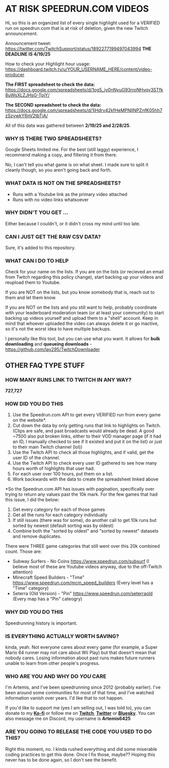 # AT RISK SPEEDRUN.COM VIDEOS

Hi, so this is an organized list of every single highlight used for a VERIFIED run on speedrun.com that is at risk of deletion, given the new Twitch announcement.

Announcement tweet: https://twitter.com/TwitchSupport/status/1892277199497043994 **THE DEADLINE IS 4/19/25**

How to check your Highlight hour usage: https://dashboard.twitch.tv/u/YOUR_USERNAME_HERE/content/video-producer

**The FIRST spreadsheet to check the data:** https://docs.google.com/spreadsheets/d/1og5_jv0nNyuG93rroNHvqy3STfk8uWsXLZJHsG-TpjY/

**The SECOND spreadsheet to check the data:** https://docs.google.com/spreadsheets/d/1iHdrv42kfHeMPNlINPZnfK05hh7zSzywkY6nV2tbTjA/

All of this data was gathered between **2/19/25 and 2/28/25**.

### WHY IS THERE **TWO** SPREADSHEETS?

Google Sheets limited me. For the best (still laggy) experience, I recommend making a copy, and filtering it from there.

No, I can't tell you what game is on what sheet. I made sure to split it cleanly though, so you aren't going back and forth.

### WHAT DATA IS **NOT** ON THE SPREADSHEETS?

- Runs with a Youtube link as the primary video attached
- Runs with no video links whatsoever

### WHY DIDN'T YOU GET ...

Either because I couldn't, or it didn't cross my mind until too late.

### CAN I JUST GET THE RAW CSV DATA?

Sure, it's added to this repository. 

### WHAT CAN I DO TO HELP

Check for your name on the lists. If you are on the lists (or recieved an email from Twitch regarding this policy change), start backing up your videos and reupload them to Youtube.

If you are NOT on the lists, but you know somebody that is, reach out to them and let them know.

If you are NOT on the lists and you still want to help, probably coordinate with your leaderboard moderation team (or at least your community) to start backing up videos yourself and upload them to a "shell" account. Keep in mind that whoever uploaded the video can always delete it or go inactive, so it's not the worst idea to have multiple backups.

I personally like this tool, but you can use what you want. It allows for **bulk downloading** and **queueing downloads** - https://github.com/lay295/TwitchDownloader

## OTHER FAQ TYPE STUFF

### HOW MANY RUNS LINK TO TWITCH IN ANY WAY?

**727,727**

### HOW DID YOU DO THIS

1. Use the Speedrun.com API to get every VERIFIED run from every game on the website*.
2. Cut down the data by only getting runs that link to highlights on Twitch. (Clips are safe, and past broadcasts would already be dead. A good ~7500 also put broken links, either to their VOD manager page (if it had an ID, I manually checked to see if it existed and put it on the list) or just to their main Twitch channel (lol))
3. Use the Twitch API to check all those highlights, and if valid, get the user ID of the channel.
4. Use the Twitch API to check every user ID gathered to see how many hours worth of highlights that user had.
5. For each user over 100 hours, put them on a list.
6. Work backwards with the data to create the spreadsheet linked above

*So the Speedrun.com API has issues with pagination, specifically over trying to return any values past the 10k mark. For the few games that had this issue, I did the below:

1. Get every category for each of those games
2. Get all the runs for each category individually
3. If still issues (there was for some), do another call to get 10k runs but sorted by newest (default sorting was by oldest)
4. Combine both the "sorted by oldest" and "sorted by newest" datasets and remove duplicates.

There were THREE game categories that still went over this 20k combined count. Those are:
* Subway Surfers - No Coins https://www.speedrun.com/subsurf (I believe most of these are Youtube videos anyway, due to the off-Twitch attention)
* Minecraft Speed Builders - "Time" https://www.speedrun.com/mcm_speed_builders (Every level has a "Time" category)
* Seterra (Old Version) - "Pin" https://www.speedrun.com/seterraold (Every map has a "Pin" cateogry)

### WHY DID YOU DO THIS

Speedrunning history is important.

### IS EVERYTHING ACTUALLY WORTH SAVING?

kinda, yeah. Not everyone cares about every game (for example, a Super Mario 64 runner may not care about Wii Play) but that doesn't mean that nobody cares. Losing information about past runs makes future runners unable to learn from other people's progress.

### WHO ARE YOU AND WHY DO *YOU* CARE

I'm Artemis, and I've been speedrunning since 2012 (probably earlier). I've been around some communities for most of that time, and I've watched information vanish over years. I'd like that to not happen. 

If you'd like to support me (yes I am selling out, I was told to), you can donate to my [**Ko-fi**](https://ko-fi.com/artemis64) or follow me on [**Twitch**](https://twitch.tv/artemis64), [**Twitter**](https://twitter.com/artemis6425) or [**Bluesky**](https://bsky.app/profile/artemis.sm64.live). You can also message me on Discord, my username is **Artemis6425**

### ARE YOU GOING TO RELEASE THE CODE YOU USED TO DO THIS?

Right this moment, no. I kinda rushed everything and did some miserable coding practices to get this done. Once I fix those, maybe?? Hoping this never has to be done again, so I don't see the benefit.